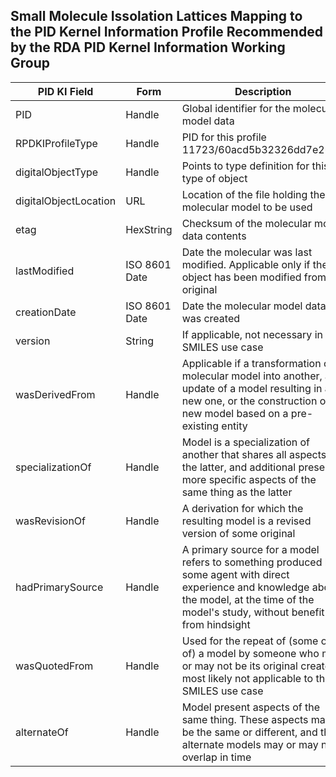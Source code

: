 ## Small Molecule Issolation Lattices Mapping to the PID Kernel Information Profile Recommended by the RDA PID Kernel Information Working Group

| PID KI Field | Form | Description | 
|--------------|------|-------------|
| PID          | Handle | Global identifier for the molecular model data | 
| RPDKIProfileType | Handle | PID for this profile 11723/60acd5b32326dd7e2612 |
| digitalObjectType | Handle | Points to type definition for this type of object |
| digitalObjectLocation | URL | Location of the file holding the molecular model to be used |
| etag | HexString | Checksum of the molecular model data contents |
| lastModified | ISO 8601 Date | Date the molecular was last modified. Applicable only if the object has been modified from it's original | 
| creationDate | ISO 8601 Date | Date the molecular model data was created |
| version | String | If applicable, not necessary in the SMILES use case |
| wasDerivedFrom | Handle | Applicable if a transformation of a molecular model into another, an update of a model resulting in a new one, or the construction of a new model based on a pre-existing entity |
| specializationOf | Handle | Model is a specialization of another that shares all aspects of the latter, and additional presents more specific aspects of the same thing as the latter |
| wasRevisionOf | Handle | A derivation for which the resulting model is a revised version of some original |
| hadPrimarySource | Handle | A primary source for a model refers to something produced by some agent with direct experience and knowledge about the model, at the time of the model's study, without benefit from hindsight |
| wasQuotedFrom | Handle | Used for the repeat of (some or all of) a model by someone who may or may not be its original creator, most likely not applicable to the SMILES use case | 
| alternateOf | Handle | Model present aspects of the same thing. These aspects may be the same or different, and the alternate models may or may not overlap in time |
